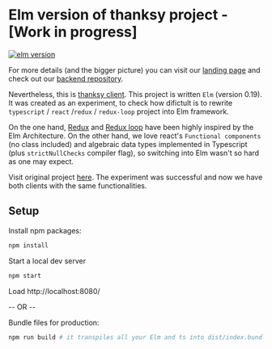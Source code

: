 # Elm version of thanksy project - [Work in progress]

[![elm version](https://img.shields.io/badge/Elm-v0.19-blue.svg?style=flat-square)](http://elm-lang.org)

For more details (and the bigger picture) you can visit our [landing page](https://tooploox.github.io/thanksy/) and check out our [backend repository](https://github.com/tooploox/thanksy-server).

Nevertheless, this is [thanksy client](https://tooploox.github.io/thanksy/). This project is written `Elm` (version 0.19). It was created as an experiment, to check how difictult is to rewrite `typescript` / `react` /`redux` / `redux-loop` project into Elm framework.

On the one hand, [Redux](https://redux.js.org/introduction/prior-art#elm) and [Redux loop](https://redux-loop.js.org/) have been highly inspired by the Elm Architecture. On the other hand, we love react's `Functional components` (no class included) and algebraic data types implemented in Typescript (plus `strictNullChecks` compiler flag), so switching into Elm wasn't so hard as one may expect.

Visit original project [here](https://github.com/tooploox/thanksy-client-ts). The experiment was successful and now we have both clients with the same functionalities.

## Setup

Install npm packages:

```bash
npm install
```

Start a local dev server

```bash
npm start
```

Load http://localhost:8080/

-- OR --

Bundle files for production:

```bash
npm run build # it transpiles all your Elm and ts into dist/index.bundle.js
```
